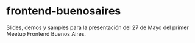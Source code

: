 frontend-buenosaires
====================

Slides, demos y samples para la presentación del 27 de Mayo del primer Meetup Frontend Buenos Aires.
